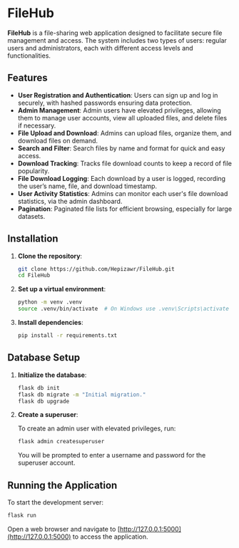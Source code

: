 # FileHub

**FileHub** is a file-sharing web application designed to facilitate secure file management and access. The system includes two types of users: regular users and administrators, each with different access levels and functionalities. 

## Features

- **User Registration and Authentication**: Users can sign up and log in securely, with hashed passwords ensuring data protection.
- **Admin Management**: Admin users have elevated privileges, allowing them to manage user accounts, view all uploaded files, and delete files if necessary.
- **File Upload and Download**: Admins can upload files, organize them, and download files on demand.
- **Search and Filter**: Search files by name and format for quick and easy access.
- **Download Tracking**: Tracks file download counts to keep a record of file popularity.
- **File Download Logging**: Each download by a user is logged, recording the user’s name, file, and download timestamp.
- **User Activity Statistics**: Admins can monitor each user's file download statistics, via the admin dashboard.
- **Pagination**: Paginated file lists for efficient browsing, especially for large datasets.

## Installation

1. **Clone the repository**:

    ```bash
    git clone https://github.com/Hepizawr/FileHub.git
    cd FileHub
    ```

2. **Set up a virtual environment**:

    ```bash
    python -m venv .venv
    source .venv/bin/activate  # On Windows use .venv\Scripts\activate
    ```

3. **Install dependencies**:

    ```bash
    pip install -r requirements.txt
    ```

## Database Setup

1. **Initialize the database**:

    ```bash
    flask db init
    flask db migrate -m "Initial migration."
    flask db upgrade
    ```

2. **Create a superuser**:

    To create an admin user with elevated privileges, run:

    ```bash
    flask admin createsuperuser
    ```

    You will be prompted to enter a username and password for the superuser account.

## Running the Application

To start the development server:

```bash
flask run
```

Open a web browser and navigate to [http://127.0.0.1:5000](http://127.0.0.1:5000) to access the application.
